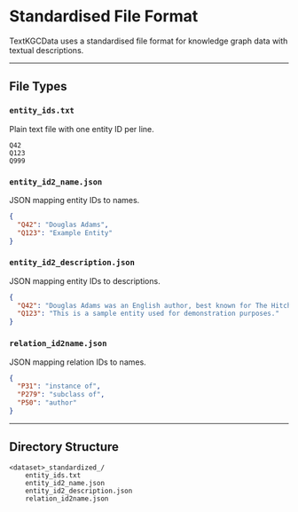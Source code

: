 # Standardised File Format

TextKGCData uses a standardised file format for knowledge graph data with textual descriptions.

---

## File Types

### `entity_ids.txt`
Plain text file with one entity ID per line.
```
Q42
Q123
Q999
```

### `entity_id2_name.json`
JSON mapping entity IDs to names.
```json
{
  "Q42": "Douglas Adams",
  "Q123": "Example Entity"
}
```

### `entity_id2_description.json`
JSON mapping entity IDs to descriptions.
```json
{
  "Q42": "Douglas Adams was an English author, best known for The Hitchhiker's Guide to the Galaxy.",
  "Q123": "This is a sample entity used for demonstration purposes."
}
```

### `relation_id2name.json`
JSON mapping relation IDs to names.
```json
{
  "P31": "instance of",
  "P279": "subclass of",
  "P50": "author"
}
```

---

## Directory Structure

```
<dataset>_standardized_/
    entity_ids.txt
    entity_id2_name.json
    entity_id2_description.json
    relation_id2name.json
```
